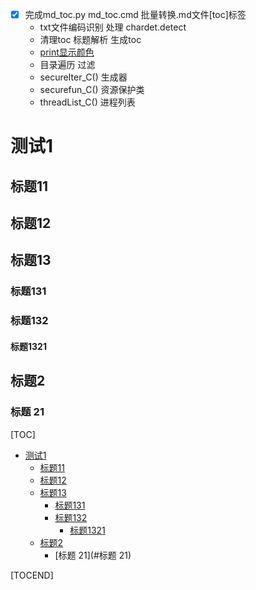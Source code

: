 - [x] 完成md_toc.py md_toc.cmd 批量转换.md文件[toc]标签
  - txt文件编码识别 处理 chardet.detect
  - 清理toc 标题解析 生成toc
  - [print显示颜色](https://www.cnblogs.com/ping-y/p/5897018.html)
  - 目录遍历 过滤
  - secureIter_C() 生成器
  - securefun_C() 资源保护类
  - threadList_C() 进程列表

# 测试1
## 标题11
## 标题12
## 标题13
### 标题131
### 标题132
#### 标题1321
## 标题2
### 标题 21
[TOC]
  - [测试1](#测试1)
    - [标题11](#标题11)
    - [标题12](#标题12)
    - [标题13](#标题13)
      - [标题131](#标题131)
      - [标题132](#标题132)
        - [标题1321](#标题1321)
    - [标题2](#标题2)
      - [标题 21](#标题 21)

[TOCEND]
